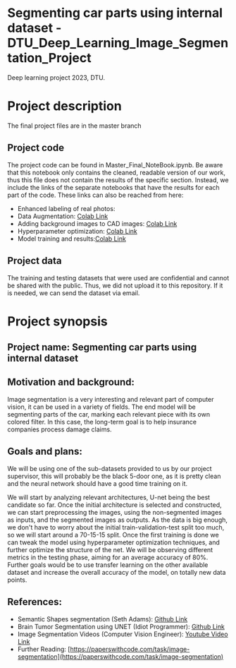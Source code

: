# Segmenting car parts using internal dataset - DTU_Deep_Learning_Image_Segmentation_Project
Deep learning project 2023, DTU.

# Project description
The final project files are in the master branch

## Project code
The project code can be found in Master_Final_NoteBook.ipynb. Be aware that this notebook only contains the cleaned, readable version of our work, thus this file does not contain the results of the specific section. Instead, we include the links of the separate notebooks that have the results for each part of the code. These links can also be reached from here:

 - Enhanced labeling of real photos:
 - Data Augmentation: [Colab Link](https://colab.research.google.com/drive/1fslwnPv_Lq_hmmiZrmQg6VYrtTGMAyCM?usp=sharing)
 - Adding background images to CAD images: [Colab Link](https://colab.research.google.com/drive/1EDB2RnDnX4fKyJiQDGjDHAg4gL0Xmnlj?usp=sharing)
 - Hyperparameter optimization: [Colab Link](https://colab.research.google.com/drive/1Bnk7cO6686d2v3Ph995R3QLQyAkDe2a0?usp=sharing)
 - Model training and results:[Colab Link](https://colab.research.google.com/drive/1tyVwgMh-6IZ4REJ_7dydBFzHy22eCt_0?usp=sharing)

## Project data

The training and testing datasets that were used are confidential and cannot be shared with the public. Thus, we did not upload it to this repository. If it is needed, we can send the dataset via email.

# Project synopsis

## Project name: Segmenting car parts using internal dataset

## Motivation and background:
Image segmentation is a very interesting and relevant part of computer vision, it can be used in a variety of fields. The end model will be segmenting parts of the car, marking each relevant piece with its own colored filter. In this case, the long-term goal is to help insurance companies process damage claims.

## Goals and plans:
We will be using one of the sub-datasets provided to us by our project supervisor, this will probably be the black 5-door one, as it is pretty clean and the neural network should have a good time training on it.

We will start by analyzing relevant architectures, U-net being the best candidate so far. Once the initial architecture is selected and constructed, we can start preprocessing the images, using the non-segmented images as inputs, and the segmented images as outputs. As the data is big enough, we don't have to worry about the initial train-validation-test split too much, so we will start around a 70-15-15 split. Once the first training is done we can tweak the model using hyperparameter optimization techniques, and further optimize the structure of the net. We will be observing different metrics in the testing phase, aiming for an average accuracy of 80%. Further goals would be to use transfer learning on the other available dataset and increase the overall accuracy of the model, on totally new data points.

## References:
 - Semantic Shapes segmentation (Seth Adams): [Github Link](https://github.com/seth814/Semantic-Shapes)
 - Brain Tumor Segmentation using UNET (Idiot Programmer): [Github Link](https://github.com/nikhilroxtomar/Brain-Tumor-Segmentation-in-TensorFlow-2.0)
 - Image Segmentation Videos (Computer Vision Engineer): [Youtube Video Link](https://www.youtube.com/watch?v=aVKGjzAUHz0)
 - Further Reading: [https://paperswithcode.com/task/image-segmentation](https://paperswithcode.com/task/image-segmentation)
